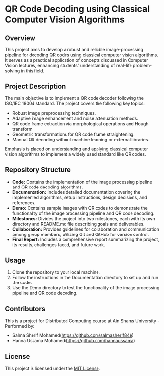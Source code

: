 
# QR Code Decoding using Classical Computer Vision Algorithms

## Overview
This project aims to develop a robust and reliable image-processing pipeline for decoding QR codes using classical computer vision algorithms. It serves as a practical application of concepts discussed in Computer Vision lectures, enhancing students' understanding of real-life problem-solving in this field.

## Project Description
The main objective is to implement a QR code decoder following the ISO/IEC 18004 standard. The project covers the following key topics:
- Robust image preprocessing techniques.
- Adaptive image enhancement and noise attenuation methods.
- QR code frame extraction via morphological operations and Hough transform.
- Geometric transformations for QR code frame straightening.
- Manual QR decoding without machine learning or external libraries.

Emphasis is placed on understanding and applying classical computer vision algorithms to implement a widely used standard like QR codes.

## Repository Structure
- **Code:** Contains the implementation of the image processing pipeline and QR code decoding algorithms.
- **Documentation:** Includes detailed documentation covering the implemented algorithms, setup instructions, design decisions, and references.
- **Demo:** Contains sample images with QR codes to demonstrate the functionality of the image processing pipeline and QR code decoding.
- **Milestones:** Divides the project into two milestones, each with its own directory and README.md file describing goals and deliverables.
- **Collaboration:** Provides guidelines for collaboration and communication among group members, utilizing Git and GitHub for version control.
- **Final Report:** Includes a comprehensive report summarizing the project, its results, challenges faced, and future work.

## Usage
1. Clone the repository to your local machine.
2. Follow the instructions in the Documentation directory to set up and run the code.
3. Use the Demo directory to test the functionality of the image processing pipeline and QR code decoding.

## Contributors
This is a project for Distributed Computing course at Ain Shams University
-Performed by:
- Salma Sherif Mohamed(https://github.com/salmasherif846)
- Hanna Ussama Mohamed(https://github.com/hannaussama)


## License
This project is licensed under the [MIT License](LICENSE).

